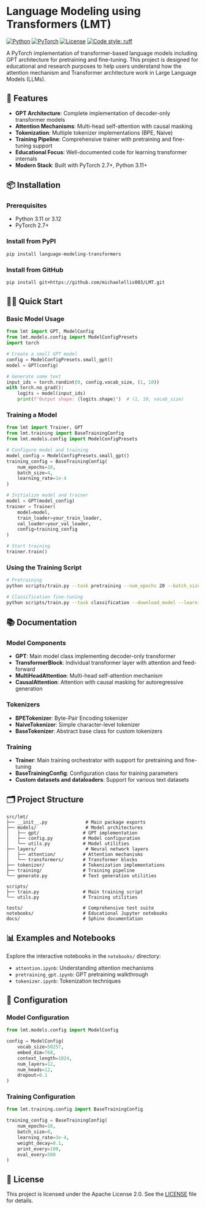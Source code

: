 # Language Modeling using Transformers (LMT)

[![Python](https://img.shields.io/badge/python-3.11%2B-blue.svg)](https://www.python.org/downloads/)
[![PyTorch](https://img.shields.io/badge/PyTorch-2.7%2B-red.svg)](https://pytorch.org/)
[![License](https://img.shields.io/badge/license-Apache%202.0-green.svg)](LICENSE)
[![Code style: ruff](https://img.shields.io/badge/code%20style-ruff-000000.svg)](https://github.com/astral-sh/ruff)

A PyTorch implementation of transformer-based language models including GPT architecture for pretraining and fine-tuning. This project is designed for educational and research purposes to help users understand how the attention mechanism and Transformer architecture work in Large Language Models (LLMs).

## 🚀 Features

- **GPT Architecture**: Complete implementation of decoder-only transformer models
- **Attention Mechanisms**: Multi-head self-attention with causal masking
- **Tokenization**: Multiple tokenizer implementations (BPE, Naive)
- **Training Pipeline**: Comprehensive trainer with pretraining and fine-tuning support
- **Educational Focus**: Well-documented code for learning transformer internals
- **Modern Stack**: Built with PyTorch 2.7+, Python 3.11+

## 📦 Installation

### Prerequisites

- Python 3.11 or 3.12
- PyTorch 2.7+

### Install from PyPI

```bash
pip install language-modeling-transformers
```

### Install from GitHub

```bash
pip install git+https://github.com/michaelellis003/LMT.git
```

## 🏃‍♂️ Quick Start

### Basic Model Usage

```python
from lmt import GPT, ModelConfig
from lmt.models.config import ModelConfigPresets
import torch

# Create a small GPT model
config = ModelConfigPresets.small_gpt()
model = GPT(config)

# Generate some text
input_ids = torch.randint(0, config.vocab_size, (1, 10))
with torch.no_grad():
    logits = model(input_ids)
    print(f"Output shape: {logits.shape}")  # (1, 10, vocab_size)
```

### Training a Model

```python
from lmt import Trainer, GPT
from lmt.training import BaseTrainingConfig
from lmt.models.config import ModelConfigPresets

# Configure model and training
model_config = ModelConfigPresets.small_gpt()
training_config = BaseTrainingConfig(
    num_epochs=10,
    batch_size=4,
    learning_rate=1e-4
)

# Initialize model and trainer
model = GPT(model_config)
trainer = Trainer(
    model=model,
    train_loader=your_train_loader,
    val_loader=your_val_loader,
    config=training_config
)

# Start training
trainer.train()
```

### Using the Training Script

```bash
# Pretraining
python scripts/train.py --task pretraining --num_epochs 20 --batch_size 4

# Classification fine-tuning
python scripts/train.py --task classification --download_model --learning_rate 1e-5
```

## 📚 Documentation

### Model Components

- **GPT**: Main model class implementing decoder-only transformer
- **TransformerBlock**: Individual transformer layer with attention and feed-forward
- **MultiHeadAttention**: Multi-head self-attention mechanism
- **CausalAttention**: Attention with causal masking for autoregressive generation

### Tokenizers

- **BPETokenizer**: Byte-Pair Encoding tokenizer
- **NaiveTokenizer**: Simple character-level tokenizer
- **BaseTokenizer**: Abstract base class for custom tokenizers

### Training

- **Trainer**: Main training orchestrator with support for pretraining and fine-tuning
- **BaseTrainingConfig**: Configuration class for training parameters
- **Custom datasets and dataloaders**: Support for various text datasets

## 🗂️ Project Structure

```
src/lmt/
├── __init__.py              # Main package exports
├── models/                  # Model architectures
│   ├── gpt/                # GPT implementation
│   ├── config.py           # Model configuration
│   └── utils.py            # Model utilities
├── layers/                  # Neural network layers
│   ├── attention/          # Attention mechanisms
│   └── transformers/       # Transformer blocks
├── tokenizer/              # Tokenization implementations
├── training/               # Training pipeline
└── generate.py             # Text generation utilities

scripts/
├── train.py                # Main training script
└── utils.py                # Training utilities

tests/                      # Comprehensive test suite
notebooks/                  # Educational Jupyter notebooks
docs/                       # Sphinx documentation
```

## 📊 Examples and Notebooks

Explore the interactive notebooks in the `notebooks/` directory:

- `attention.ipynb`: Understanding attention mechanisms
- `pretraining_gpt.ipynb`: GPT pretraining walkthrough
- `tokenizer.ipynb`: Tokenization techniques

## 🔧 Configuration

### Model Configuration

```python
from lmt.models.config import ModelConfig

config = ModelConfig(
    vocab_size=50257,
    embed_dim=768,
    context_length=1024,
    num_layers=12,
    num_heads=12,
    dropout=0.1
)
```

### Training Configuration

```python
from lmt.training.config import BaseTrainingConfig

training_config = BaseTrainingConfig(
    num_epochs=10,
    batch_size=8,
    learning_rate=3e-4,
    weight_decay=0.1,
    print_every=100,
    eval_every=500
)
```

## 📄 License

This project is licensed under the Apache License 2.0. See the [LICENSE](LICENSE) file for details.
